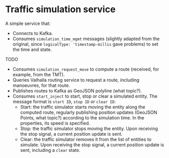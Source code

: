 # Traffic simulation service

A simple service that:

- Connects to Kafka.
- Consumes `simulation_time_mgmt` messages (slightly adapted from the original, since `logicalType: 'timestamp-millis` gave problems) to set the time and state.

TODO

- Consumes `simulation_request_move` to compute a route (received, for example, from the TMT).
- Queries Valhalla routing service to request a route, including manoeuvres, for that route.
- Publishes routes to Kafka as GeoJSON polyline (what topic?).
- Consumes `start_inject` to start, stop or clear a simulated entity. The message format is `start ID`, `stop ID` or `clear ID`:
  - Start: the traffic simulator starts moving the entity along the computed route, regularly publishing position updates (GeoJSON Points, what topic?) according to the simulation time. In the properties, its speed is specified.
  - Stop: the traffic simulator stops moving the entity. Upon receiving the stop signal, a current position update is sent.
  - Clear: the traffic simulator removes it from the list of entities to simulate. Upon receiving the stop signal, a current position update is sent, including a `clear` state.